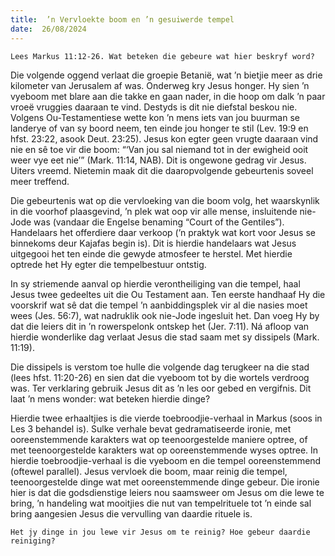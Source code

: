 ```yaml
---
title:  ’n Vervloekte boom en ’n gesuiwerde tempel
date:  26/08/2024
---
```


`Lees Markus 11:12-26. Wat beteken die gebeure wat hier beskryf word?`

Die volgende oggend verlaat die groepie Betanië, wat ’n bietjie meer as drie kilometer van Jerusalem af was. Onderweg kry Jesus honger. Hy sien ’n vyeboom met blare aan die takke en gaan nader, in die hoop om dalk ’n paar vroeë vruggies daaraan te vind. Destyds is dit nie diefstal beskou nie. Volgens Ou-Testamentiese wette kon ’n mens iets van jou buurman se landerye of van sy boord neem, ten einde jou honger te stil (Lev. 19:9 en hfst. 23:22, asook Deut. 23:25). Jesus kon egter geen vrugte daaraan vind nie en sê toe vir die boom: “‘Van jou sal niemand tot in der ewigheid ooit weer vye eet nie’” (Mark. 11:14, NAB). Dit is ongewone gedrag vir Jesus. Uiters vreemd. Nietemin maak dit die daaropvolgende gebeurtenis soveel meer treffend.

Die gebeurtenis wat op die vervloeking van die boom volg, het waarskynlik in die voorhof plaasgevind, ’n plek wat oop vir alle mense, insluitende nie-Jode was (vandaar die Engelse benaming “Court of the Gentiles”). Handelaars het offerdiere daar verkoop (’n praktyk wat kort voor Jesus se binnekoms deur Kajafas begin is). Dit is hierdie handelaars wat Jesus uitgegooi het ten einde die gewyde atmosfeer te herstel. Met hierdie optrede het Hy egter die tempelbestuur ontstig.

In sy striemende aanval op hierdie verontheiliging van die tempel, haal Jesus twee gedeeltes uit die Ou Testament aan. Ten eerste handhaaf Hy die voorskrif wat sê dat die tempel ’n aanbiddingsplek vir al die nasies moet wees (Jes. 56:7), wat nadruklik ook nie-Jode ingesluit het. Dan voeg Hy by dat die leiers dit in ’n rowerspelonk ontskep het (Jer. 7:11). Ná afloop van hierdie wonderlike dag verlaat Jesus die stad saam met sy dissipels (Mark. 11:19).

Die dissipels is verstom toe hulle die volgende dag terugkeer na die stad (lees hfst. 11:20-26) en sien dat die vyeboom tot by die wortels verdroog was. Ter verklaring gebruik Jesus dit as ’n les oor gebed en vergifnis. Dit laat ’n mens wonder: wat beteken hierdie dinge?

Hierdie twee erhaaltjies is die vierde toebroodjie-verhaal in Markus (soos in Les 3 behandel is). Sulke verhale bevat gedramatiseerde ironie, met ooreenstemmende karakters wat op teenoorgestelde maniere optree, of met teenoorgestelde karakters wat op ooreenstemmende wyses optree. In hierdie toebroodjie-verhaal is die vyeboom en die tempel ooreenstemmend (oftewel parallel). Jesus vervloek die boom, maar reinig die tempel, teenoorgestelde dinge wat met ooreenstemmende dinge gebeur. Die ironie hier is dat die godsdienstige leiers nou saamsweer om Jesus om die lewe te bring, ’n handeling wat mooitjies die nut van tempelrituele tot ’n einde sal bring aangesien Jesus die vervulling van daardie rituele is.

`Het jy dinge in jou lewe vir Jesus om te reinig? Hoe gebeur daardie reiniging?`